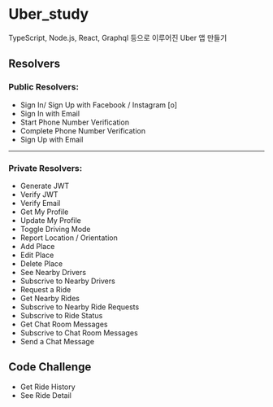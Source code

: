 # Uber_study

TypeScript, Node.js, React, Graphql 등으로 이루어진 Uber 앱 만들기



## Resolvers

### Public Resolvers:
- Sign In/ Sign Up with Facebook / Instagram [o]
- Sign In with Email
- Start Phone Number Verification
- Complete Phone Number Verification
- Sign Up with Email

---

### Private Resolvers:

- Generate JWT
- Verify JWT
- Verify Email
- Get My Profile
- Update My Profile
- Toggle Driving Mode
- Report Location / Orientation
- Add Place
- Edit Place
- Delete Place
- See Nearby Drivers
- Subscrive to Nearby Drivers
- Request a Ride
- Get Nearby Rides
- Subscrive to Nearby Ride Requests
- Subscrive to Ride Status
- Get Chat Room Messages
- Subscrive to Chat Room Messages
- Send a Chat Message

## Code Challenge
- Get Ride History
- See Ride Detail